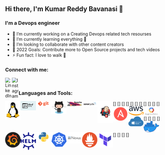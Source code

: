 ## Hi there, I'm Kumar Reddy Bavanasi 👋

### I'm a Devops engineer
- 🔭 I’m currently working on a Creating Devops related tech resourses 
- 🌱 I’m currently learning everything 🤣
- 👯 I’m looking to collaborate with other content creators
- 🥅 2022 Goals: Contribute more to Open Source projects and tech videos 
- ⚡ Fun fact: I love to walk 🏃

### Connect with me:

[<img align="left" alt="LinkedIn" width="22px" src="https://cdn.jsdelivr.net/npm/simple-icons@v3/icons/linkedin.svg" />][linkedin]
[<img align="left" alt="Instagram" width="22px" src="https://cdn.jsdelivr.net/npm/simple-icons@v3/icons/instagram.svg" />][instagram]

<br />

### Languages and Tools:


[<img align="left" alt="Unix" width="50px" src="https://raw.githubusercontent.com/KUMAR-REDDY-BAVANASI/KUMAR-REDDY-BAVANASI/master/Tools_icons/linux.png" />]
[<img align="left" alt="Unix" width="50px" src="https://raw.githubusercontent.com/KUMAR-REDDY-BAVANASI/KUMAR-REDDY-BAVANASI/master/Tools_icons/shell.jpg" />]
[<img align="left" alt="Unix" width="50px" src="https://raw.githubusercontent.com/KUMAR-REDDY-BAVANASI/KUMAR-REDDY-BAVANASI/master/Tools_icons/git.png" />]
[<img align="left" alt="Unix" width="50px" src="https://raw.githubusercontent.com/KUMAR-REDDY-BAVANASI/KUMAR-REDDY-BAVANASI/master/Tools_icons/github.png" />]
[<img align="left" alt="Unix" width="50px" src="https://raw.githubusercontent.com/KUMAR-REDDY-BAVANASI/KUMAR-REDDY-BAVANASI/master/Tools_icons/maven.jpg" />]
[<img align="left" alt="Unix" width="50px" src="https://raw.githubusercontent.com/KUMAR-REDDY-BAVANASI/KUMAR-REDDY-BAVANASI/master/Tools_icons/sonarqube.png" />]
[<img align="left" alt="Unix" width="50px" src="https://raw.githubusercontent.com/KUMAR-REDDY-BAVANASI/KUMAR-REDDY-BAVANASI/master/Tools_icons/jenkins.png" />]
[<img align="left" alt="Unix" width="50px" src="https://raw.githubusercontent.com/KUMAR-REDDY-BAVANASI/KUMAR-REDDY-BAVANASI/master/Tools_icons/Ansible.png" />]
[<img align="left" alt="Unix" width="50px" src="https://raw.githubusercontent.com/KUMAR-REDDY-BAVANASI/KUMAR-REDDY-BAVANASI/master/Tools_icons/aws.png" />]
[<img align="left" alt="Unix" width="50px" src="https://raw.githubusercontent.com/KUMAR-REDDY-BAVANASI/KUMAR-REDDY-BAVANASI/master/Tools_icons/gcp.png" />]
[<img align="left" alt="Unix" width="50px" src="https://raw.githubusercontent.com/KUMAR-REDDY-BAVANASI/KUMAR-REDDY-BAVANASI/master/Tools_icons/azure.jpg" />]
[<img align="left" alt="Unix" width="50px" src="https://raw.githubusercontent.com/KUMAR-REDDY-BAVANASI/KUMAR-REDDY-BAVANASI/master/Tools_icons/docker.png" />]
[<img align="left" alt="Unix" width="50px" src="https://raw.githubusercontent.com/KUMAR-REDDY-BAVANASI/KUMAR-REDDY-BAVANASI/master/Tools_icons/grafana.png" />]
[<img align="left" alt="Unix" width="50px" src="https://raw.githubusercontent.com/KUMAR-REDDY-BAVANASI/KUMAR-REDDY-BAVANASI/master/Tools_icons/helm.png" />]
[<img align="left" alt="Unix" width="50px" src="https://raw.githubusercontent.com/KUMAR-REDDY-BAVANASI/KUMAR-REDDY-BAVANASI/master/Tools_icons/python.jpg" />]
[<img align="left" alt="Unix" width="50px" src="https://raw.githubusercontent.com/KUMAR-REDDY-BAVANASI/KUMAR-REDDY-BAVANASI/master/Tools_icons/kubernetes.png" />]
[<img align="left" alt="Unix" width="50px" src="https://raw.githubusercontent.com/KUMAR-REDDY-BAVANASI/KUMAR-REDDY-BAVANASI/master/Tools_icons/nexus.png" />]
[<img align="left" alt="Unix" width="50px" src="https://raw.githubusercontent.com/KUMAR-REDDY-BAVANASI/KUMAR-REDDY-BAVANASI/master/Tools_icons/prometheus.png" />]
[<img align="left" alt="Unix" width="50px" src="https://raw.githubusercontent.com/KUMAR-REDDY-BAVANASI/KUMAR-REDDY-BAVANASI/master/Tools_icons/teraform.png" />]


<br />
<br />



[instagram]: https://www.instagram.com/kumar_reddy_bavanasi/
[linkedin]: https://www.linkedin.com/in/kumar-reddy-bavanasi-272958226/